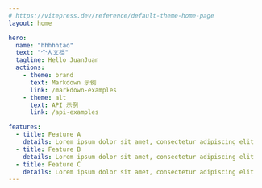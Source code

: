 ```yaml
---
# https://vitepress.dev/reference/default-theme-home-page
layout: home

hero:
  name: "hhhhhtao"
  text: "个人文档"
  tagline: Hello JuanJuan
  actions:
    - theme: brand
      text: Markdown 示例
      link: /markdown-examples
    - theme: alt
      text: API 示例
      link: /api-examples

features:
  - title: Feature A
    details: Lorem ipsum dolor sit amet, consectetur adipiscing elit
  - title: Feature B
    details: Lorem ipsum dolor sit amet, consectetur adipiscing elit
  - title: Feature C
    details: Lorem ipsum dolor sit amet, consectetur adipiscing elit
---
```


